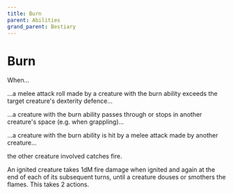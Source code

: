 ```yaml
---
title: Burn
parent: Abilities
grand_parent: Bestiary
---
```


# Burn
When...

...a melee attack roll made by a creature with the burn ability exceeds the target creature's dexterity defence...

...a creature with the burn ability passes through or stops in another creature's space (e.g. when grappling)...

...a creature with the burn ability is hit by a melee attack made by another creature...

the other creature involved catches fire.

An ignited creature takes 1dM fire damage when ignited and again at the end of each of its subsequent turns, until a creature douses or smothers the flames. This takes 2 actions.
